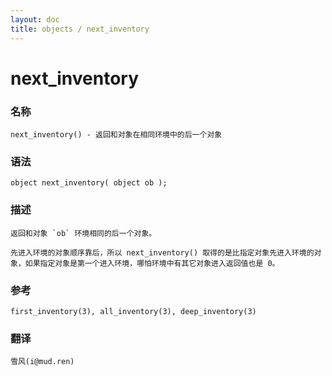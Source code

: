 ```yaml
---
layout: doc
title: objects / next_inventory
---
```

# next_inventory

### 名称

    next_inventory() - 返回和对象在相同环境中的后一个对象

### 语法

    object next_inventory( object ob );

### 描述

    返回和对象 `ob` 环境相同的后一个对象。

    先进入环境的对象顺序靠后，所以 next_inventory() 取得的是比指定对象先进入环境的对象，如果指定对象是第一个进入环境，哪怕环境中有其它对象进入返回值也是 0。

### 参考

    first_inventory(3), all_inventory(3), deep_inventory(3)

### 翻译 ###

    雪风(i@mud.ren)

